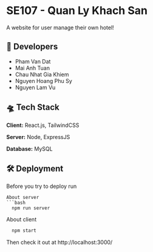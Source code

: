 # SE107 - Quan Ly Khach San
A website for user manage their own hotel!



## 🥸 Developers

- Pham Van Dat
- Mai Anh Tuan
- Chau Nhat Gia Khiem
- Nguyen Hoang Phu Sy
- Nguyen Lam Vu

## 🛸 Tech Stack

**Client:** React.js, TailwindCSS

**Server:** Node, ExpressJS

**Database:** MySQL
## 🛠 Deployment

Before you try to deploy run
```
About server
```bash
  npm run server
```
About client
```bash
  npm start
```


Then check it out at http://localhost:3000/
